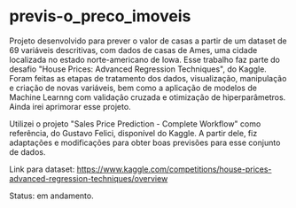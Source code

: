 # previs-o_preco_imoveis

Projeto desenvolvido para prever o valor de casas a partir de um dataset de 69 variáveis descritivas, com dados de casas de Ames, uma cidade localizada no estado norte-americano de Iowa. Esse trabalho faz parte do desafio "House Prices: Advanced Regression Techniques", do Kaggle. Foram feitas as etapas de tratamento dos dados, visualização, manipulação e criação de novas variáveis, bem como a aplicação de modelos de Machine Learnng com validação cruzada e otimização de hiperparâmetros. Ainda irei aprimorar esse projeto.

Utilizei o projeto "Sales Price Prediction - Complete Workflow" como referência, do Gustavo Felici, disponível do Kaggle. A partir dele, fiz adaptações e modificações para obter boas previsões para esse conjunto de dados.

Link para dataset: https://www.kaggle.com/competitions/house-prices-advanced-regression-techniques/overview

Status: em andamento.
